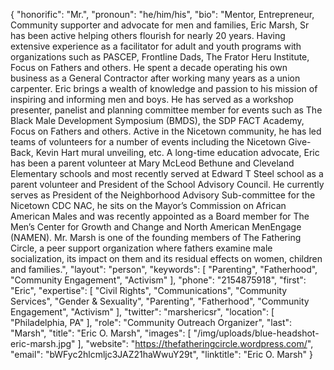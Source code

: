 {
  "honorific": "Mr.",
  "pronoun": "he/him/his",
  "bio": "Mentor, Entrepreneur, Community supporter and advocate for men and families, Eric Marsh, Sr has been active helping others flourish for nearly 20 years. Having extensive experience as a facilitator for adult and youth programs with organizations such as PASCEP, Frontline Dads, The Frator Heru Institute, Focus on Fathers and others. He spent a decade operating his own business as a General Contractor after working many years as a union carpenter. Eric brings a wealth of knowledge and passion to his mission of inspiring and informing men and boys. He has served as a workshop presenter, panelist and planning committee member for events such as The Black Male Development Symposium (BMDS), the SDP FACT Academy, Focus on Fathers and others. Active in the Nicetown community, he has led teams of volunteers for a number of events including the Nicetown Give-Back, Kevin Hart mural unveiling, etc. A long-time education advocate, Eric has been a parent volunteer at Mary McLeod Bethune and Cleveland Elementary schools and most recently served at Edward T Steel school as a parent volunteer and President of the School Advisory Council. He currently serves as President of the Neighborhood Advisory Sub-committee for the Nicetown CDC NAC, he sits on the Mayor’s Commission on African American Males and was recently appointed as a Board member for The Men’s Center for Growth and Change and North American MenEngage (NAMEN). Mr. Marsh is one of the founding members of The Fathering Circle, a peer support organization where fathers examine male socialization, its impact on them and its residual effects on women, children and families.",
  "layout": "person",
  "keywords": [
    "Parenting",
    "Fatherhood",
    "Community Engagement",
    "Activism"
  ],
  "phone": "2154875918",
  "first": "Eric",
  "expertise": [
    "Civil Rights",
    "Communications",
    "Community Services",
    "Gender & Sexuality",
    "Parenting",
    "Fatherhood",
    "Community Engagement",
    "Activism"
  ],
  "twitter": "marshericsr",
  "location": [
    "Philadelphia, PA"
  ],
  "role": "Community Outreach Organizer",
  "last": "Marsh",
  "title": "Eric O. Marsh",
  "images": [
    "/img/uploads/blue-headshot-eric-marsh.jpg"
  ],
  "website": "https://thefatheringcircle.wordpress.com/",
  "email": "bWFyc2hlcmljc3JAZ21haWwuY29t",
  "linktitle": "Eric O. Marsh"
}